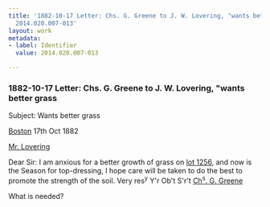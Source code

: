 ```yaml
---
title: '1882-10-17 Letter: Chs. G. Greene to J. W. Lovering, "wants better grass",
  2014.020.007-013'
layout: work
metadata:
- label: Identifier
  value: 2014.020.007-013

---
```

<div class="pages">
<div id="page-1485693">
<h3><a name="page-1485693">1882-10-17 Letter: Chs. G. Greene to J. W. Lovering, &quot;wants better grass</a></h3>
<div class="page-content">
<p>Subject: Wants better grass</p>
<p><a href='/pages/subjects/52559' title='Boston, MA'>Boston</a> <date when='1882-10-17'>17th Oct 1882</date></p>
<p><a href='/pages/subjects/58078' title='Lovering, James W.'>Mr. Lovering</a></p>
<p>Dear Sir:<span class='line-break'> </span>I am anx<span class='line-break'></span>ious for a better growth<span class='line-break'> </span>of grass on <a href='/pages/subjects/90818' title='Lot 1256'>lot <u>1256</u></a>,<span class='line-break'> </span>and now is the <span class='line-break'> </span>Season for top-dress<span class='line-break'></span>ing, I hope care<span class='line-break'> </span>will be taken to do<span class='line-break'> </span>the best to promote<span class='line-break'> </span>the strength of the<span class='line-break'> </span>soil.<span class='line-break'> </span>Very res<sup>y</sup><span class='line-break'> </span>Y'r Ob't S'r't<span class='line-break'> </span><a href='/pages/subjects/90819' title='Greene, Charles G.'>Ch<sup>s</sup>. G. Greene</a></p>
<p>What is needed?</p>
</div>
</div>
<br />
</div>
